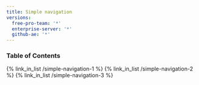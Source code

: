 ```yaml
---
title: Simple navigation
versions:
  free-pro-team: '*'
  enterprise-server: '*'
  github-ae: '*'
---
```



### Table of Contents

{% link_in_list /simple-navigation-1 %}
{% link_in_list /simple-navigation-2 %}
{% link_in_list /simple-navigation-3 %}
